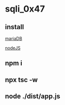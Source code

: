 # sqli_0x47

## install

[mariaDB](https://mariadb.org/download/?t=mariadb&p=mariadb&r=11.0.0&os=windows&cpu=x86_64&pkg=zip&m=kku)

[nodeJS](https://nodejs.org/en/)

## npm i

## npx tsc -w

## node ./dist/app.js

